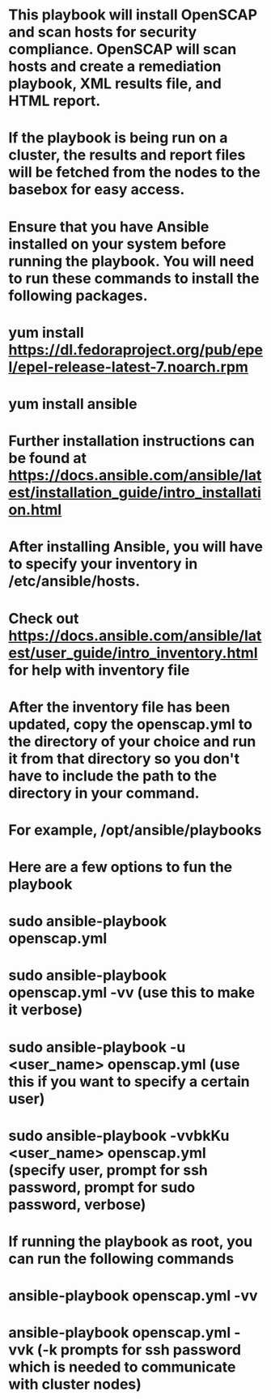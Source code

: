 # This playbook will install OpenSCAP and scan hosts for security compliance.  OpenSCAP will scan hosts and create a remediation playbook, XML results file, and HTML report.  

# If the playbook is being run on a cluster, the results and report files will be fetched from the nodes to the basebox for easy access.

# Ensure that you have Ansible installed on your system before running the playbook.  You will need to run these commands to install the following packages.  

# yum install https://dl.fedoraproject.org/pub/epel/epel-release-latest-7.noarch.rpm
# yum install ansible

# Further installation instructions can be found at https://docs.ansible.com/ansible/latest/installation_guide/intro_installation.html

# After installing Ansible, you will have to specify your inventory in /etc/ansible/hosts.
# Check out https://docs.ansible.com/ansible/latest/user_guide/intro_inventory.html for help with inventory file

# After the inventory file has been updated, copy the openscap.yml to the directory of your choice and run it from that directory so you don't have to include the path to the directory in your command.
# For example, /opt/ansible/playbooks

# Here are a few options to fun the playbook

# sudo ansible-playbook openscap.yml
# sudo ansible-playbook openscap.yml -vv  (use this to make it verbose)
# sudo ansible-playbook -u <user_name> openscap.yml  (use this if you want to specify a certain user)
# sudo ansible-playbook -vvbkKu <user_name> openscap.yml (specify user, prompt for ssh password, prompt for sudo password, verbose)

# If running the playbook as root, you can run the following commands
# ansible-playbook openscap.yml -vv
# ansible-playbook openscap.yml -vvk (-k prompts for ssh password which is needed to communicate with cluster nodes)
